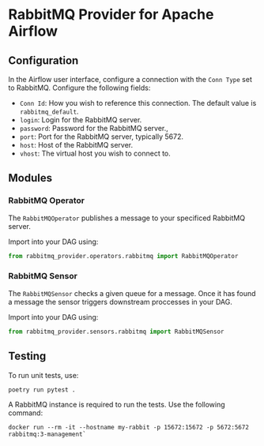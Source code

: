# RabbitMQ Provider for Apache Airflow


## Configuration

In the Airflow user interface, configure a connection with the `Conn Type` set to RabbitMQ.
Configure the following fields:

- `Conn Id`: How you wish to reference this connection.
    The default value is `rabbitmq_default`.
- `login`: Login for the RabbitMQ server.
- `password`: Password for the RabbitMQ server.,
- `port`: Port for the RabbitMQ server, typically 5672.
- `host`: Host of the RabbitMQ server.
- `vhost`: The virtual host you wish to connect to.

## Modules

### RabbitMQ Operator

The `RabbitMQOperator` publishes a message to your specificed RabbitMQ server.

Import into your DAG using:

```Python
from rabbitmq_provider.operators.rabbitmq import RabbitMQOperator
```

### RabbitMQ Sensor

The `RabbitMQSensor` checks a given queue for a message. Once it has found a message
the sensor triggers downstream proccesses in your DAG.

Import into your DAG using:

```Python
from rabbitmq_provider.sensors.rabbitmq import RabbitMQSensor
```

## Testing

To run unit tests, use:

```shell
poetry run pytest .
```

A RabbitMQ instance is required to run the tests. Use the following command:

```shell
docker run --rm -it --hostname my-rabbit -p 15672:15672 -p 5672:5672 rabbitmq:3-management`
```
